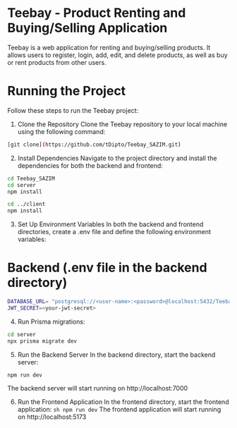 # Teebay - Product Renting and Buying/Selling Application
Teebay is a web application for renting and buying/selling products. It allows users to register, login, add, edit, and delete products, as well as buy or rent products from other users.

# Running the Project
Follow these steps to run the Teebay project:

1. Clone the Repository
Clone the Teebay repository to your local machine using the following command:

```sh
[git clone](https://github.com/tDipto/Teebay_SAZIM.git)
```

2. Install Dependencies
Navigate to the project directory and install the dependencies for both the backend and frontend:

``` sh
cd Teebay_SAZIM
cd server
npm install

cd ../client
npm install
```

3. Set Up Environment Variables
In both the backend and frontend directories, create a .env file and define the following environment variables:

# Backend (.env file in the backend directory)
``` sh
DATABASE_URL= "postgresql://<user-name>:<password>@localhost:5432/Teebay_SAZIM?schema=public"
JWT_SECRET=<your-jwt-secret>
```

4. Run Prisma migrations:
``` sh
cd server
npx prisma migrate dev
```

5. Run the Backend Server
In the backend directory, start the backend server:

``` sh
npm run dev
```
The backend server will start running on http://localhost:7000

6. Run the Frontend Application
In the frontend directory, start the frontend application:
`` sh
npm run dev
``
The frontend application will start running on http://localhost:5173
